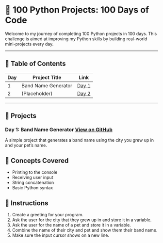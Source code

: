 # 🐍 100 Python Projects: 100 Days of Code

Welcome to my journey of completing 100 Python projects in 100 days. This challenge is aimed at improving my Python skills by building real-world mini-projects every day.

---

## 📅 Table of Contents

| Day | Project Title               | Link                          |
|-----|-----------------------------|-------------------------------|
| 1   | Band Name Generator         | [Day 1](#day-1-band-name-generator) |
| 2   | (Placeholder)               | [Day 2](#day-2-project-name)  |

---

## 📘 Projects

### Day 1: Band Name Generator  [View on GitHub](https://github.com/dilshadparambil/Python_learning_Projects/blob/main/Project_files/d1.py)
A simple project that generates a band name using the city you grew up in and your pet’s name.
## 🧠 Concepts Covered
- Printing to the console
- Receiving user input
- String concatenation
- Basic Python syntax
## 📝 Instructions
1. Create a greeting for your program.
2. Ask the user for the city that they grew up in and store it in a variable.
3. Ask the user for the name of a pet and store it in a variable.
4. Combine the name of their city and pet and show them their band name.
5. Make sure the input cursor shows on a new line.
